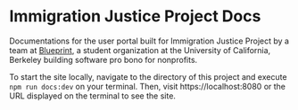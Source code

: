 # Immigration Justice Project Docs

Documentations for the user portal built for Immigration Justice Project by a team at [Blueprint](https://calblueprint.org), a student organization at the University of California, Berkeley building software pro bono for nonprofits.

To start the site locally, navigate to the directory of this project and execute `npm run docs:dev` on your terminal. Then, visit https://localhost:8080 or the URL displayed on the terminal to see the site.
